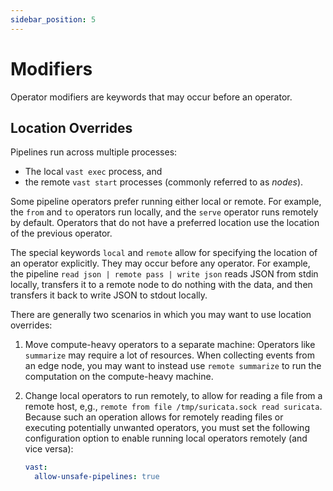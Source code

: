 ```yaml
---
sidebar_position: 5
---
```


# Modifiers

Operator modifiers are keywords that may occur before an operator.

## Location Overrides

Pipelines run across multiple processes:
- The local `vast exec` process, and
- the remote `vast start` processes (commonly referred to as _nodes_).

Some pipeline operators prefer running either local or remote. For example, the
`from` and `to` operators run locally, and the `serve` operator runs remotely by
default. Operators that do not have a preferred location use the location of the
previous operator.

The special keywords `local` and `remote` allow for specifying the location of
an operator explicitly. They may occur before any operator. For example, the
pipeline `read json | remote pass | write json` reads JSON from stdin locally,
transfers it to a remote node to do nothing with the data, and
then transfers it back to write JSON to stdout locally.

There are generally two scenarios in which you may want to use location
overrides:

1. Move compute-heavy operators to a separate machine: Operators like
   `summarize` may require a lot of resources. When collecting events from an
   edge node, you may want to instead use `remote summarize` to run the
   computation on the compute-heavy machine.

2. Change local operators to run remotely, to allow for reading a file from a
   remote host, e,g., `remote from file /tmp/suricata.sock read suricata`.
   Because such an operation allows for remotely reading files or executing
   potentially unwanted operators, you must set the following configuration
   option to enable running local operators remotely (and vice versa):

   ```yaml {0} title="vast.yaml"
   vast:
     allow-unsafe-pipelines: true
   ```
